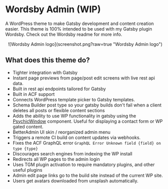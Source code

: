 # Wordsby Admin (WIP)

A WordPress theme to make Gatsby development and content creation easier.
This theme is 100% intended to be used with my Gatsby plugin Wordsby.
Check out the Wordsby readme for more info.

<div style="text-align: center">
![Wordsby Admin logo](screenshot.png?raw=true "Wordsby Admin logo")
</div>

## What does this theme do?

- Tighter integration with Gatsby
- Instant page previews from page/post edit screens with live rest api data.
- Built in rest api endpoints tailored for Gatsby
- Built in ACF support
- Connects WordPress template picker to Gatsby templates.
- Schema Builder post type so your gatsby builds don't fail when a client deletes all posts or flexible content sections
- Adds the ability to use WP functionality in gatsby using the [PsychicWindow](https://github.com/TylerBarnes/PsychicWindow) component. Useful for displaying a contact form or WP gated content.
- BetterAdmin UI skin / reorganized admin menu
- Triggers a remote CI build on content updates via webhooks.
- Fixes the ACF GraphQL error `GraphQL Error Unknown field {field} on type {type}`
- Discourages search engines from indexing the WP install
- Redirects all WP pages to the admin login
- Uses TGM plugin activation to require mandatory plugins, and other useful plugins
- Admin edit page links go to the build site instead of the current WP site.
- Users get avatars downloaded from unsplash automatically.
